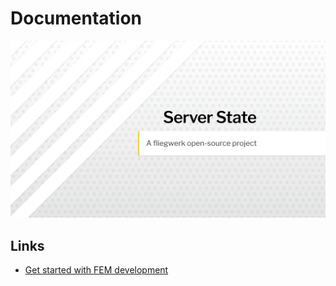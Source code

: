 # Documentation
![Cover](img/index/cover.png)

## Links
- [Get started with FEM development](getting-started.md)
